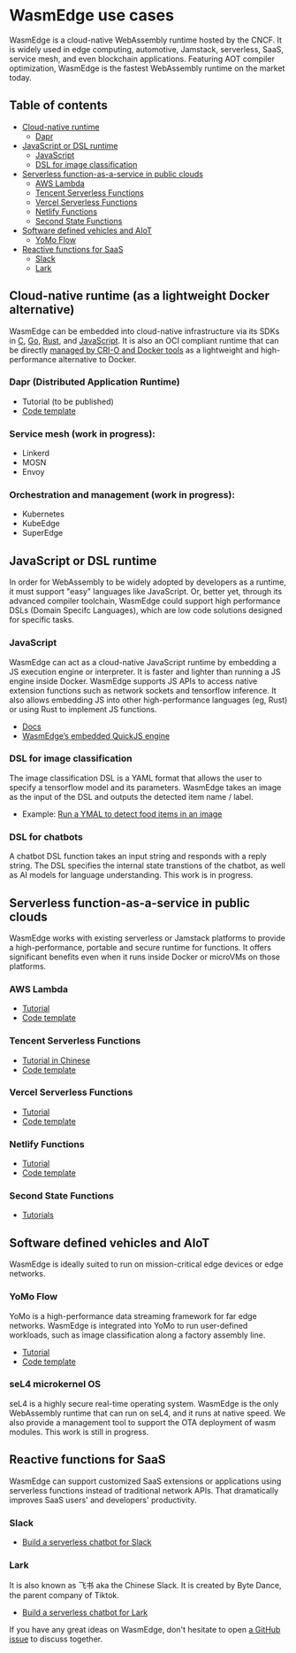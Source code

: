 # WasmEdge use cases 

WasmEdge is a cloud-native WebAssembly runtime hosted by the CNCF. It is widely used in edge computing, automotive, Jamstack, serverless, SaaS, service mesh, and even blockchain applications. Featuring AOT compiler optimization, WasmEdge is the fastest WebAssembly runtime on the market today. 

## Table of contents

* [Cloud-native runtime](#cloud-native-runtime-as-a-lightweight-docker-alternative)
  * [Dapr](#dapr-distributed-application-runtime)
* [JavaScript or DSL runtime](#javascript-or-dsl-runtime)
  * [JavaScript](#javascript)
  * [DSL for image classification](#dsl-for-image-classification)
* [Serverless function-as-a-service in public clouds](#serverless-function-as-a-service-in-public-clouds)
  * [AWS Lambda](#aws-lambda)
  * [Tencent Serverless Functions](#tencent-serverless-functions)
  * [Vercel Serverless Functions](#vercel-serverless-functions)
  * [Netlify Functions](#netlify-functions)
  * [Second State Functions](#second-state-functions)
* [Software defined vehicles and AIoT](#software-defined-vehicles-and-aiot)
  * [YoMo Flow](#yomo-flow)
* [Reactive functions for SaaS](#reactive-functions-for-saas)
  * [Slack](#slack)
  * [Lark](#lark)


## Cloud-native runtime (as a lightweight Docker alternative) 

WasmEdge can be embedded into cloud-native infrastructure via its SDKs in [C](https://github.com/WasmEdge/WasmEdge/blob/master/docs/c_api.md), [Go](https://www.secondstate.io/articles/extend-golang-app-with-webassembly-rust/), [Rust](https://github.com/WasmEdge/WasmEdge/tree/master/wasmedge-rs), and [JavaScript](https://www.secondstate.io/articles/getting-started-with-rust-function/). It is also an OCI compliant runtime that can be directly [managed by CRI-O and Docker tools](https://www.secondstate.io/articles/manage-webassembly-apps-in-wasmedge-using-docker-tools/) as a lightweight and high-performance alternative to Docker. 

### Dapr (Distributed Application Runtime)

* Tutorial (to be published)
* [Code template](https://github.com/second-state/dapr-wasm)

### Service mesh (work in progress): 

* Linkerd
* MOSN
* Envoy

### Orchestration and management (work in progress): 

* Kubernetes
* KubeEdge
* SuperEdge


## JavaScript or DSL runtime 

In order for WebAssembly to be widely adopted by developers as a runtime, it must support "easy" languages like JavaScript. Or, better yet, through its advanced compiler toolchain, WasmEdge could support high performance DSLs (Domain Specifc Languages), which are low code solutions designed for specific tasks.

### JavaScript

WasmEdge can act as a cloud-native JavaScript runtime by embedding a JS execution engine or interpreter. It is faster and lighter than running a JS engine inside Docker. WasmEdge supports JS APIs to access native extension functions such as network sockets and tensorflow inference. It also allows embedding JS into other high-performance languages (eg, Rust) or using Rust to implement JS functions. 

* [Docs](https://github.com/WasmEdge/WasmEdge/blob/master/docs/run_javascript.md)
* [WasmEdge’s embedded QuickJS engine](https://github.com/second-state/wasmedge-quickjs)

### DSL for image classification

The image classification DSL is a YAML format that allows the user to specify a tensorflow model and its parameters. WasmEdge takes an image as the input of the DSL and outputs the detected item name / label.

* Example: [Run a YMAL to detect food items in an image](https://github.com/second-state/wasm-learning/blob/master/cli/classify_yml/config/food.yml) 

### DSL for chatbots

A chatbot DSL function takes an input string and responds with a reply string. The DSL specifies the internal state transtions of the chatbot, as well as AI models for language understanding. This work is in progress.


## Serverless function-as-a-service in public clouds 

WasmEdge works with existing serverless or Jamstack platforms to provide a high-performance, portable and secure runtime for functions. It offers significant benefits even when it runs inside Docker or microVMs on those platforms. 

### AWS Lambda 

* [Tutorial](https://www.cncf.io/blog/2021/08/25/webassembly-serverless-functions-in-aws-lambda/)
* [Code template](https://github.com/second-state/aws-lambda-wasm-runtime)

### Tencent Serverless Functions 

* [Tutorial in Chinese](https://my.oschina.net/u/4532842/blog/5172639)
* [Code template](https://github.com/second-state/tencent-scf-wasm-runtime)

### Vercel Serverless Functions 

* [Tutorial](https://www.secondstate.io/articles/vercel-wasmedge-webassembly-rust/)
* [Code template](https://github.com/second-state/vercel-wasm-runtime)

### Netlify Functions

* [Tutorial](https://www.secondstate.io/articles/netlify-wasmedge-webassembly-rust-serverless/)
* [Code template](https://github.com/second-state/netlify-wasm-runtime)

### Second State Functions 

* [Tutorials](https://www.secondstate.io/faas/)


## Software defined vehicles and AIoT

WasmEdge is ideally suited to run on mission-critical edge devices or edge networks.

### YoMo Flow

YoMo is a high-performance data streaming framework for far edge networks. WasmEdge is integrated into YoMo to run user-defined workloads, such as image classification along a factory assembly line. 

* [Tutorial](https://www.secondstate.io/articles/yomo-wasmedge-real-time-data-streams/)
* [Code template](https://github.com/yomorun/yomo-wasmedge-tensorflow)

### seL4 microkernel OS

seL4 is a highly secure real-time operating system. WasmEdge is the only WebAssembly runtime that can run on seL4, and it runs at native speed. We also provide a management tool to support the OTA deployment of wasm modules. This work is still in progress. 


## Reactive functions for SaaS 

WasmEdge can support customized SaaS extensions or applications using serverless functions instead of traditional network APIs. That dramatically improves SaaS users' and developers' productivity. 

### Slack

* [Build a serverless chatbot for Slack](http://reactor.secondstate.info/en/docs/user_guideline.html)

### Lark

It is also known as 飞书 aka the Chinese Slack. It is created by Byte Dance, the parent company of Tiktok.

* [Build a serverless chatbot for Lark](http://reactor.secondstate.info/zh/docs/user_guideline.html)


If you have any great ideas on WasmEdge, don't hesitate to open [a GitHub issue](https://github.com/WasmEdge/WasmEdge/issues) to discuss together.
